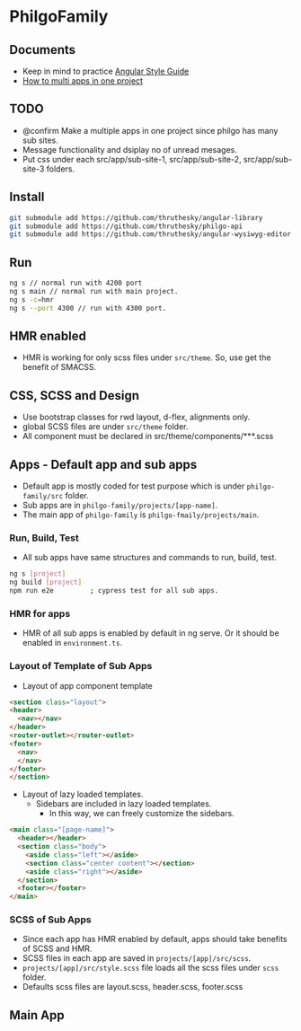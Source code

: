 # PhilgoFamily

## Documents

* Keep in mind to practice [Angular Style Guide](https://angular.io/guide/styleguide)
* [How to multi apps in one project](https://docs.google.com/document/d/1UWgKjXkYA8kRwG9D71dSFdQ6iub93s6rLrCQTC0lPJs/edit#heading=h.ug0xdvs41gaw)

## TODO

* @confirm Make a multiple apps in one project since philgo has many sub sites.
* Message functionality and dsiplay no of unread mesages.
* Put css under each src/app/sub-site-1, src/app/sub-site-2, src/app/sub-site-3 folders.

## Install

```` sh
git submodule add https://github.com/thruthesky/angular-library
git submodule add https://github.com/thruthesky/philgo-api
git submodule add https://github.com/thruthesky/angular-wysiwyg-editor
````

## Run

```` sh
ng s // normal run with 4200 port
ng s main // normal run with main project.
ng s -c=hmr
ng s --port 4300 // run with 4300 port.
````

## HMR enabled

* HMR is working for only scss files under `src/theme`.
  So, use get the benefit of SMACSS.

## CSS, SCSS and Design

* Use bootstrap classes for rwd layout, d-flex, alignments only.
* global SCSS files are under `src/theme` folder.
* All component must be declared in src/theme/components/***.scss

## Apps - Default app and sub apps

* Default app is mostly coded for test purpose which is under `philgo-family/src` folder.
* Sub apps are in `philgo-family/projects/[app-name]`.
* The main app of `philgo-family` is `philgo-fmaily/projects/main`.

### Run, Build, Test

* All sub apps have same structures and commands to run, build, test.

```` sh
ng s [project]
ng build [project]
npm run e2e         ; cypress test for all sub apps.
````

### HMR for apps

* HMR of all sub apps is enabled by default in ng serve.
  Or it should be enabled in `environment.ts`.

### Layout of Template of Sub Apps

* Layout of app component template

```` html
<section class="layout">
<header>
  <nav></nav>
</header>
<router-outlet></router-outlet>
<footer>
  <nav>
  </nav>
</footer>
</section>
````

* Layout of lazy loaded templates.
  * Sidebars are included in lazy loaded templates.
    * In this way, we can freely customize the sidebars.

```` html
<main class="[page-name]">
  <header></header>
  <section class="body">
    <aside class="left"></aside>
    <section class="center content"></section>
    <aside class="right"></aside>
  </section>
  <footer></footer>
</main>
````

### SCSS of Sub Apps

* Since each app has HMR enabled by default, apps should take benefits of SCSS and HMR.
* SCSS files in each app are saved in `projects/[app]/src/scss`.
* `projects/[app]/src/style.scss` file loads all the scss files under `scss` folder.
* Defaults scss files are layout.scss, header.scss, footer.scss

## Main App
